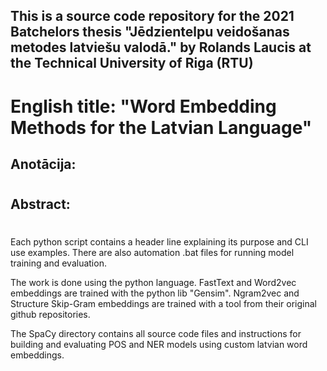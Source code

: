 ## This is a source code repository for the 2021 Batchelors thesis "Jēdzientelpu veidošanas metodes latviešu valodā." by Rolands Laucis at the Technical University of Riga (RTU)
# English title: "Word Embedding Methods for the Latvian Language"

## Anotācija:
# 

## Abstract:
# 

Each python script contains a header line explaining its purpose and CLI use examples.
There are also automation .bat files for running model training and evaluation.

The work is done using the python language.
FastText and Word2vec embeddings are trained with the python lib "Gensim".
Ngram2vec and Structure Skip-Gram embeddings are trained with a tool from their original github repositories.

The SpaCy directory contains all source code files and instructions for building and evaluating POS and NER models using custom latvian word embeddings.
